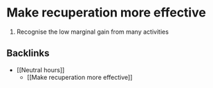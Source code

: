 # Make recuperation more effective
1. Recognise the low marginal gain from many activities

## Backlinks
* [[Neutral hours]]
	* [[Make recuperation more effective]]

<!-- #p1 -->

<!-- {BearID:69F5E279-080E-4C14-900C-0ED0FEF01647-17306-00003A95ACE51E50} -->
